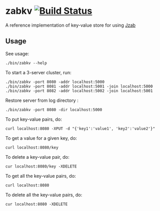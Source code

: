 zabkv [![Build Status](https://travis-ci.org/zk1931/zabkv.svg?branch=master)](https://travis-ci.org/zk1931/zabkv)
=====

A reference implementation of key-value store for using [Jzab](https://github.com/zk1931/jzab)

Usage
-----

See usage:

    ./bin/zabkv --help

To start a 3-server cluster, run:

    ./bin/zabkv -port 8080 -addr localhost:5000
    ./bin/zabkv -port 8081 -addr localhost:5001 -join localhost:5000
    ./bin/zabkv -port 8082 -addr localhost:5002 -join localhost:5001

Restore server from log directory :

    ./bin/zabkv -port 8080 -dir localhost:5000

To put key-value pairs, do:

    curl localhost:8080 -XPUT -d "{'key1':'value1', 'key2':'value2'}"

To get a value for a given key, do:

    curl localhost:8080/key

To delete a key-value pair, do:

    cur localhost:8080/key -XDELETE

To get all the key-value pairs, do:

    curl localhost:8080

To delete all the key-value pairs, do:

    cur localhost:8080 -XDELETE
